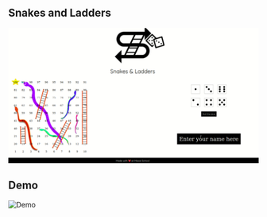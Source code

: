 ## Snakes and Ladders

![Home Page](https://github.com/lalitsheoran/p-projects/blob/master/Snakes-and-Ladders/references/home.png)

## Demo

![Demo](https://i.imgur.com/14fcDTg.gif)






